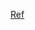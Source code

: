 [Ref](https://core-robotics.gatech.edu/2021/01/19/bootcamp-summer-2020-week-3-value-iteration-and-q-learning/)
